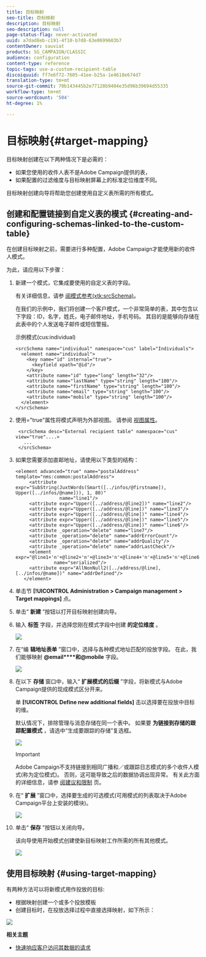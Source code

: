 ```yaml
---
title: 目标映射
seo-title: 目标映射
description: 目标映射
seo-description: null
page-status-flag: never-activated
uuid: a7dad8eb-c191-4f10-b7d8-63e0699603b7
contentOwner: sauviat
products: SG_CAMPAIGN/CLASSIC
audience: configuration
content-type: reference
topic-tags: use-a-custom-recipient-table
discoiquuid: ff7e6f72-7605-41ee-b25a-1e4618e674d7
translation-type: tm+mt
source-git-commit: 70b143445b2e77128b9404e35d96b39694d55335
workflow-type: tm+mt
source-wordcount: '504'
ht-degree: 1%

---
```



# 目标映射{#target-mapping}

目标映射创建在以下两种情况下是必需的：

* 如果您使用的收件人表不是Adobe Campaign提供的表，
* 如果配置的过滤维度与目标映射屏幕上的标准定位维度不同。

目标映射创建向导将帮助您创建使用自定义表所需的所有模式。

## 创建和配置链接到自定义表的模式 {#creating-and-configuring-schemas-linked-to-the-custom-table}

在创建目标映射之前，需要进行多种配置，Adobe Campaign才能使用新的收件人模式。

为此，请应用以下步骤：

1. 新建一个模式，它集成要使用的自定义表的字段。

   有关详细信息，请参 [阅模式参考(xtk:srcSchema)](../../configuration/using/about-schema-reference.md)。

   在我们的示例中，我们将创建一个客户模式，一个非常简单的表，其中包含以下字段：ID，名字，姓氏，电子邮件地址，手机号码。 其目的是能够向存储在此表中的个人发送电子邮件或短信警报。

   示例模式(cus:individual)

   ```
   <srcSchema name="individual" namespace="cus" label="Individuals">
     <element name="individual">
       <key name="id" internal="true">
         <keyfield xpath="@id"/>
       </key>
       <attribute name="id" type="long" length="32"/>
       <attribute name="lastName" type="string" length="100"/>
       <attribute name="firstName" type="string" length="100"/>
       <attribute name="email" type="string" length="100"/>
       <attribute name="mobile" type="string" length="100"/>
     </element>
   </srcSchema>
   ```

1. 使用=&quot;true&quot;属性将模式声明为外部视图。 请参阅 [视图属性](../../configuration/using/schema-characteristics.md#the-view-attribute)。

   ```
    <srcSchema desc="External recipient table" namespace="cus" view="true"....>
      ...
    </srcSchema>
   ```

1. 如果您需要添加直邮地址，请使用以下类型的结构：

   ```
   <element advanced="true" name="postalAddress" template="nms:common:postalAddress">
        <attribute expr="SubString(JuxtWords(Smart([../infos/@firstname]), Upper([../infos/@name])), 1, 80)"
                   name="line1"/>
        <attribute expr="Upper([../address/@line2])" name="line2"/>
        <attribute expr="Upper([../address/@line])" name="line3"/>
        <attribute expr="Upper([../address/@line])" name="line4"/>
        <attribute expr="Upper([../address/@line])" name="line5"/>
        <attribute expr="Upper([../address/@line])" name="line6"/>
        <attribute _operation="delete" name="line7"/>
        <attribute _operation="delete" name="addrErrorCount"/>
        <attribute _operation="delete" name="addrQuality"/>
        <attribute _operation="delete" name="addrLastCheck"/>
        <element expr="@line1+'n'+@line2+'n'+@line3+'n'+@line4+'n'+@line5+'n'+@line6"
                 name="serialized"/>
        <attribute expr="AllNonNull2([../address/@line], [../infos/@name])" name="addrDefined"/>
      </element>
   ```

1. 单击节 **[!UICONTROL Administration > Campaign management > Target mappings]** 点。
1. 单击“ **新建** ”按钮以打开目标映射创建向导。
1. 输入 **标签** 字段，并选择您刚在模式字段中创建 **的定位维度** 。

   ![](assets/mapping_diffusion_wizard_1.png)

1. 在“编 **辑地址表单** ”窗口中，选择与各种模式地址匹配的投放字段。 在此，我们能够映射 **@email****和@mobile** 字段。

   ![](assets/mapping_diffusion_wizard_2.png)

1. 在以下 **存储** 窗口中，输入“ **扩展模式的后缀** ”字段，将新模式与Adobe Campaign提供的现成模式区分开来。

   单 **[!UICONTROL Define new additional fields]** 击以选择要在投放中目标的维。

   默认情况下，排除管理与消息存储在同一个表中。 如果要 **为链接到存储的跟踪配置模式** ，请选中“生成要跟踪的存储”复选框。

   ![](assets/mapping_diffusion_wizard_3.png)

   >[!IMPORTANT]
   >
   >Adobe Campaign不支持链接到相同广播和／或跟踪日志模式的多个收件人模式(称为定位模式)。 否则，这可能导致之后的数据协调出现异常。 有关此方面的详细信息，请参 [阅建议和限制](../../configuration/using/about-custom-recipient-table.md) 页。

1. 在“ **扩展** ”窗口中，选择要生成的可选模式(可用模式的列表取决于Adobe Campaign平台上安装的模块)。

   ![](assets/mapping_diffusion_wizard_4.png)

1. 单击“ **保存** ”按钮以关闭向导。

   该向导使用开始模式创建使新目标映射工作所需的所有其他模式。

   ![](assets/mapping_schema_list.png)

## 使用目标映射 {#using-target-mapping}

有两种方法可以将新模式用作投放的目标:

* 根据映射创建一个或多个投放模板
* 创建目标时，在投放选择过程中直接选择映射，如下所示：

![](assets/mapping_selection_ciblage.png)

**相关主题**

* [快速响应客户访问其数据的请求](https://helpx.adobe.com/campaign/kb/simplifying-campaign-management-acc.html#Quicklyrespondtocustomerrequeststoaccesstheirdata)